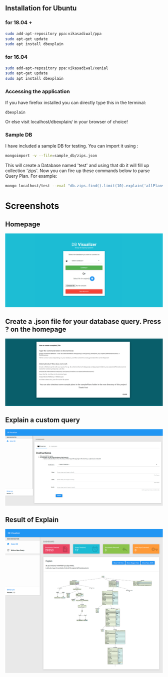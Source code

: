 ## Installation for Ubuntu

### for 18.04 +
```bash
sudo add-apt-repository ppa:vikasadiwal/ppa
sudo apt-get update
sudo apt install dbexplain
```
### for 16.04 

```bash
sudo add-apt-repository ppa:vikasadiwal/xenial
sudo apt-get update
sudo apt install dbexplain
```
### Accessing the application

If you have firefox installed you can directly type this in the terminal:

```bash
dbexplain
```

Or else visit localhost/dbexplain/ in your browser of choice!

### Sample DB

I have included a sample DB for testing.
You can import it using :

```bash
mongoimport -v --file=sample_db/zips.json
```
This will create a Database named 'test' and using that db it will fill up collection 'zips'. Now you can fire up these commands below to parse Query Plan. For example:
```bash
mongo localhost/test --eval "db.zips.find().limit(10).explain('allPlansExecution')" > test.json
```


# Screenshots

## Homepage

![alt text](src/screenshots/h.png "Homepage")

## Create a .json file for your database query. Press ? on the homepage

![alt text](src/screenshots/he.png "File")

## Explain a custom query

![alt text](src/screenshots/te.png "Custom Query")

## Result of Explain

![alt text](src/screenshots/qu.png "Detailed Results")
